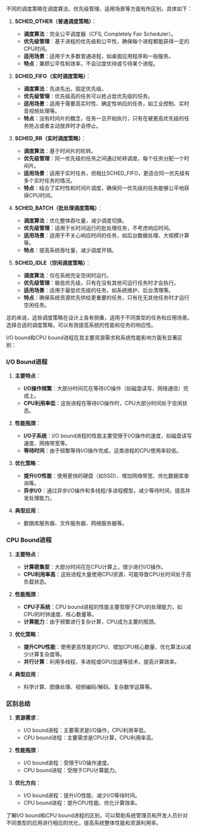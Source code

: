不同的调度策略在调度算法、优先级管理、适用场景等方面有所区别，具体如下：

1. **SCHED_OTHER（普通调度策略）**：
    - **调度算法**：完全公平调度器（CFS, Completely Fair Scheduler）。
    - **优先级管理**：基于进程的优先级和公平性，确保每个进程都能获得一定的CPU时间。
    - **适用场景**：适用于大多数普通进程，如桌面应用程序和一般服务。
    - **特点**：兼顾公平性和效率，不会过度优待或亏待某个进程。

2. **SCHED_FIFO（实时调度策略）**：
    - **调度算法**：先进先出，固定优先级。
    - **优先级管理**：优先级高的任务可以抢占低优先级的任务。
    - **适用场景**：适用于需要高实时性、确定性响应的任务，如工业控制、实时音视频处理等。
    - **特点**：没有时间片的概念，任务一旦开始执行，只有在被更高优先级的任务抢占或者主动放弃时才会停止。

3. **SCHED_RR（实时调度策略）**：
    - **调度算法**：基于时间片的轮转。
    - **优先级管理**：同一优先级的任务之间通过轮转调度，每个任务分配一个时间片。
    - **适用场景**：适用于实时任务，但相比SCHED_FIFO，更适合同一优先级有多个实时任务的情况。
    - **特点**：结合了实时性和时间片调度，确保同一优先级的任务能够公平地获得CPU时间。

4. **SCHED_BATCH（批处理调度策略）**：
    - **调度算法**：优化整体吞吐量，减少调度切换。
    - **优先级管理**：适用于长时间运行的批处理任务，不考虑响应时间。
    - **适用场景**：适用于不关心响应时间的任务，如后台数据处理、大规模计算等。
    - **特点**：提高系统吞吐量，减少调度开销。

5. **SCHED_IDLE（空闲调度策略）**：
    - **调度算法**：仅在系统完全空闲时运行。
    - **优先级管理**：极低优先级，只有在没有其他可运行任务时才会执行。
    - **适用场景**：适用于最低优先级的任务，如系统维护、后台清理等。
    - **特点**：确保系统资源优先供给更重要的任务，只有在无其他任务时才运行空闲任务。

总的来说，这些调度策略在设计上各有侧重，适用于不同类型的任务和应用场景。选择合适的调度策略，可以有效提高系统的性能和任务的响应性。

I/O bound和CPU bound进程在其主要资源需求和系统性能影响方面有显著区别：

### I/O Bound进程

1. **主要特点**：
    - **I/O操作频繁**：大部分时间花在等待I/O操作（如磁盘读写、网络通信）完成上。
    - **CPU利用率低**：这些进程在等待I/O操作时，CPU大部分时间处于空闲状态。

2. **性能瓶颈**：
    - **I/O子系统**：I/O bound进程的性能主要受限于I/O操作的速度，如磁盘读写速度、网络带宽等。
    - **等待时间**：由于频繁等待I/O操作完成，这类进程的CPU使用率较低。

3. **优化策略**：
    - **提升I/O性能**：使用更快的硬盘（如SSD）、增加网络带宽、优化数据库查询等。
    - **异步I/O**：通过异步I/O操作和多线程/多进程模型，减少等待时间，提高并发处理能力。

4. **典型应用**：
    - 数据库服务器、文件服务器、网络服务器等。

### CPU Bound进程

1. **主要特点**：
    - **计算密集型**：大部分时间花在CPU计算上，很少进行I/O操作。
    - **CPU利用率高**：这些进程大量使用CPU资源，可能导致CPU长时间处于高负载状态。

2. **性能瓶颈**：
    - **CPU子系统**：CPU bound进程的性能主要受限于CPU的处理能力，如CPU的时钟速度、核心数量等。
    - **计算能力**：由于频繁进行复杂计算，CPU成为主要的瓶颈。

3. **优化策略**：
    - **提升CPU性能**：使用更高性能的CPU、增加CPU核心数量、优化算法以减少计算复杂度等。
    - **并行计算**：利用多线程、多进程或GPU加速等技术，提高计算效率。

4. **典型应用**：
    - 科学计算、图像处理、视频编码/解码、复杂数学运算等。

### 区别总结

1. **资源需求**：
    - I/O bound进程：主要需求是I/O操作，CPU利用率低。
    - CPU bound进程：主要需求是CPU计算，CPU利用率高。

2. **性能瓶颈**：
    - I/O bound进程：受限于I/O操作速度。
    - CPU bound进程：受限于CPU计算能力。

3. **优化方向**：
    - I/O bound进程：提升I/O性能、减少I/O等待时间。
    - CPU bound进程：提升CPU性能、优化计算效率。

了解I/O bound和CPU bound进程的区别，可以帮助系统管理员和开发人员针对不同类型的应用进行相应的优化，提高系统整体性能和资源利用率。

